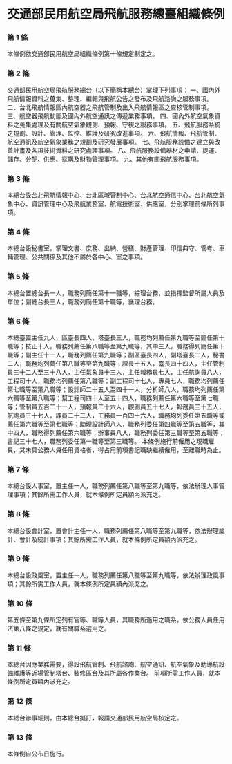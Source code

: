 # 交通部民用航空局飛航服務總臺組織條例

### 第 1 條

本條例依交通部民用航空局組織條例第十條規定制定之。

### 第 2 條

交通部民用航空局飛航服務總台（以下簡稱本總台）掌理下列事項︰
一、國內外飛航情報資料之蒐集、整理、編輯與飛航公告之發布及飛航諮詢之服務事項。
二、台北飛航情報區內航空器之飛航管制及出入飛航情報區之查核管制事項。
三、航空器飛航動態及國內外航空通訊之傳遞業務事項。
四、國內外航空氣象資料之蒐集處理及有關航空氣象觀測、預報、守視之服務事項。
五、飛航服務系統之規劃、設計、管理、監控、維護及研究改進事項。
六、飛航情報、飛航管制、航空通訊及航空氣象業務之規劃及研究發展事項。
七、飛航服務設備之建立與改善計畫及各項技術資料之研究處理事項。
八、飛航服務設備器材之申請、提運、儲存、分配、供應、採購及財物管理事項。
九、其他有關飛航服務事項。

### 第 3 條

本總台設台北飛航情報中心、台北區域管制中心、台北航空通信中心、台北航空氣象中心、資訊管理中心及飛航業務室、航電技術室、供應室，分別掌理前條所列事項。

### 第 4 條

本總台設秘書室，掌理文書、庶務、出納、營繕、財產管理、印信典守、管考、車輛管理、公共關係及其他不屬於各中心、室之事項。

### 第 5 條

本總台置總台長一人，職務列簡任第十一職等，綜理台務，並指揮監督所屬人員及單位；副總台長三人，職務列簡任第十職等，襄理台務。

### 第 6 條

本總臺置主任九人，區臺長四人，塔臺長三人，職務均列薦任第九職等至簡任第十職等；技正十人，職務列薦任第八職等至第九職等，其中三人，職務得列簡任第十職等；副主任十一人，職務列薦任第九職等；副區臺長四人，副塔臺長二人，秘書二人，職務均列薦任第八職等至第九職等；課長十五人，臺長四十四人，主任管制員三十二人至三十八人，主任氣象員十三人，主任報務員七人，主任航詢員八人，工程司十人，職務均列薦任第八職等；副工程司十七人，專員七人，職務均列薦任第七職等至第八職等；設計師二十五人至四十一人，分析師八人，職務均列薦任第六職等至第八職等；幫工程司四十人至五十四人，職務列薦任第六職等至第七職等；管制員五百二十一人，預報員二十六人，觀測員五十七人，報務員三十五人，航詢員三十七人，課員二十二人，工務員一百四十六人，職務均列委任第五職等或薦任第六職等至第七職等；助理設計師八人，職務列委任第四職等至第五職等，其中四人，職務得列薦任第六職等；辦事員八人，職務列委任第三職等至第五職等；書記三十七人，職務列委任第一職等至第三職等。
本條例施行前僱用之現職雇員，其未具公務人員任用資格者，得占用前項書記職缺繼續僱用，至離職時為止。

### 第 7 條

本總台設人事室，置主任一人，職務列薦任第八職等至第九職等，依法辦理人事管理事項；其餘所需工作人員，就本條例所定員額內派充之。

### 第 8 條

本總台設會計室，置會計主任一人，職務列薦任第八職等至第九職等，依法辦理歲計、會計及統計事項；其餘所需工作人員，就本條例所定員額內派充之。

### 第 9 條

本總台設政風室，置主任一人，職務列薦任第八職等至第九職等，依法辦理政風事項；其餘所需工作人員，就本條例所定員額內派充之。

### 第 10 條

第五條至第九條所定列有官等、職等人員，其職務所適用之職系，依公務人員任用法第八條之規定，就有關職系選用之。

### 第 11 條

本總台因應業務需要，得設飛航管制、飛航諮詢、航空通訊、航空氣象及助導航設備維護等近場管制塔台、裝修區台及其所屬各作業台。
前項所需工作人員，就本條例所定員額內派充之。

### 第 12 條

本總台辦事細則，由本總台擬訂，報請交通部民用航空局核定之。

### 第 13 條

本條例自公布日施行。
